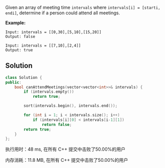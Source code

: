 Given an array of meeting time `intervals` where `intervals[i] = [starti, endi]`, determine if a person could attend all meetings.



**Example:**
```
Input: intervals = [[0,30],[5,10],[15,20]]
Output: false

Input: intervals = [[7,10],[2,4]]
Output: true
```

## Solution

```c++
class Solution {
public:
    bool canAttendMeetings(vector<vector<int>>& intervals) {
        if (intervals.empty())
            return true;

        sort(intervals.begin(), intervals.end());

        for (int i = 1; i < intervals.size(); i++)
            if (intervals[i][0] < intervals[i-1][1])
                return false;
        return true;
    }
};
```

执行用时：48 ms, 在所有 C++ 提交中击败了50.00%的用户

内存消耗：11.8 MB, 在所有 C++ 提交中击败了50.00%的用户